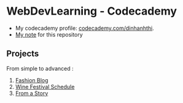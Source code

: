 # WebDevLearning - Codecademy

- My codecademy profile: [codecademy.com/dinhanhthi](https://www.codecademy.com/dinhanhthi).
- [My note](https://mynote.dinhanhthi.com/tags#codecademy-web) for this repository

## Projects

From simple to advanced :

1. [Fashion Blog](https://dinhanhthi.github.io/WebDevLearning/codecademy/projects/1_Fashion%20Blog/)
2. [Wine Festival Schedule](https://dinhanhthi.github.io/WebDevLearning/codecademy/projects/2_Wine%20Festival%20Schedule/)
3. [From a Story](https://dinhanhthi.github.io/WebDevLearning/codecademy/projects/3_From%20a%20Story/)


